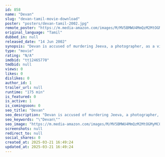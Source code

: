 ```yaml
---
id: 858
name: "Devan"
slug: "devan-tamil-movie-download"
poster: "posters/devan-tamil-2002.jpg"
remote_poster: "https://m.media-amazon.com/images/M/MV5BMWU4MmQzM2MtOGMyMC00NDE3LThkMGEtMTE3MGJkMDE5OWRlXkEyXkFqcGdeQXVyOTk3NTc2MzE@._V1_SX300.jpg"
original_language: "Tamil"
dubbed_in: null
released_date: "14 Jun 2002"
synopsis: "Devan is accused of murdering Jeeva, a photographer, as a video recording of the murder shows a man like him. When a CBI officer nabs Devan, he learns some bitter facts that makes him help Devan."
type: "movie"
rating: "N/A"
imdbid: "tt12465770"
tmdbid: null
views: 0
likes: 0
dislikes: 0
author_id: 1
trailer_url: null
runtime: "175 min"
is_featured: 0
is_active: 1
is_comingsoon: 0
seo_title: "Devan"
seo_description: "Devan is accused of murdering Jeeva, a photographer, as a video recording of the murder shows a man like him. When a CBI officer nabs Devan, he learns some bitter facts that makes him help Devan."
seo_keywords: "\"Devan\""
seo_image: "https://m.media-amazon.com/images/M/MV5BMWU4MmQzM2MtOGMyMC00NDE3LThkMGEtMTE3MGJkMDE5OWRlXkEyXkFqcGdeQXVyOTk3NTc2MzE@._V1_SX300.jpg"
screenshots: null
redirect_to: null
social_shares: 0
created_at: 2025-03-21 16:49:24
updated_at: 2025-03-21 16:49:24
---
```


